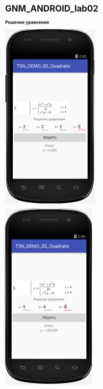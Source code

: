 ﻿# GNM_ANDROID_lab02

**Решение уравнения**

![Screenshot](Screenshot1.png)

![Screenshot](Screenshot2.png)
